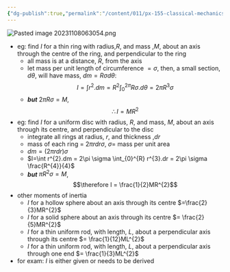 ```yaml
---
{"dg-publish":true,"permalink":"/content/011/px-155-classical-mechanics-and-special-relativity/classical-mechanics/px-155-e-circular-motion-rotation-of-bodies/px-155-e12-example-of-moments-of-intertia/","created":"2024-10-01T18:27:09.687+01:00","updated":"2024-11-26T19:57:15.934+00:00"}
---
```


![Pasted image 20231108063054.png](/img/user/pics/Pasted%20image%2020231108063054.png)
- eg: find $I$ for a thin ring with radius,$R$, and mass ,$M$, about an axis through the centre of the ring, and perpendicular to the ring
	- all mass is at a distance, $R$, from the axis
	- let mass per unit length of circumference $=\sigma$, then, a small section, $d\theta$, will have mass, $dm = R\sigma d\theta$:
$$I = \int r^{2}.dm = R^{2} \int_{0}^{2\pi} R\sigma.d\theta = 2\pi R^{3}\sigma$$
	- ***but*** $2\pi R\sigma = M$,
$$\therefore I=MR^{2}$$
- eg: find $I$ for a uniform disc with radius, $R$, and mass, $M$, about an axis through its centre, and perpendicular to the disc 
	- integrate all rings at radius, $r$, and thickness ,$dr$
	- mass of each ring = $2\pi rdr\sigma$, $\sigma =$ mass per unit area
	- $dm = (2\pi rdr)\sigma$
	- $I=\int r^{2}.dm = 2\pi \sigma \int_{0}^{R} r^{3}.dr = 2\pi \sigma \frac{R^{4}}{4}$
	- ***but*** $\pi R^{2}\sigma = M$,
$$\therefore I = \frac{1}{2}MR^{2}$$
- other moments of inertia
	- $I$ for a hollow sphere about an axis through its centre $=\frac{2}{3}MR^{2}$
	- $I$ for a solid sphere about an axis through its centre $= \frac{2}{5}MR^{2}$
	- $I$ for a thin uniform rod, with length, ${} L$, about a perpendicular axis through its centre $= \frac{1}{12}ML^{2}$
	- $I$ for a thin uniform rod, with length, ${} L$, about a perpendicular axis through one end $= \frac{1}{3}ML^{2}$
- for exam: $I$ is either given or needs to be derived
